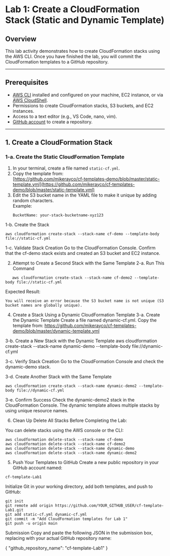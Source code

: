 # Lab 1: Create a CloudFormation Stack (Static and Dynamic Template)

## Overview

This lab activity demonstrates how to create CloudFormation stacks using the AWS CLI. Once you have finished the lab, you will commit the CloudFormation templates to a GitHub repository.

---

## Prerequisites

- [AWS CLI](https://docs.aws.amazon.com/cli/latest/userguide/getting-started-install.html) installed and configured on your machine, EC2 instance, or via [AWS CloudShell](https://docs.aws.amazon.com/cloudshell/latest/userguide/).
- Permissions to create CloudFormation stacks, S3 buckets, and EC2 instances.
- Access to a text editor (e.g., VS Code, nano, vim).
- [GitHub account](https://github.com/) to create a repository.

---

## 1. Create a CloudFormation Stack

### 1-a. Create the Static CloudFormation Template

1. In your terminal, create a file named `static-cf.yml`.
2. Copy the template from:  
   [https://github.com/mikerayco/cf-templates-demo/blob/master/static-template.yml](https://github.com/mikerayco/cf-templates-demo/blob/master/static-template.yml)
3. Edit the S3 bucket name in the YAML file to make it unique by adding random characters.  
   Example:
   ```
   BucketName: your-stack-bucketname-xyz123
   ```
1-b. Create the Stack
   ```
   aws cloudformation create-stack --stack-name cf-demo --template-body file://static-cf.yml
   ```
1-c. Validate Stack Creation
Go to the CloudFormation Console.
Confirm that the cf-demo stack exists and created an S3 bucket and EC2 instance.

2. Attempt to Create a Second Stack with the Same Template
2-a. Run This Command
```
   aws cloudformation create-stack --stack-name cf-demo2 --template-body file://static-cf.yml
```
Expected Result:
```
You will receive an error because the S3 bucket name is not unique (S3 bucket names are globally unique).
```

4. Create a Stack Using a Dynamic CloudFormation Template
3-a. Create the Dynamic Template
Create a file named dynamic-cf.yml.
Copy the template from: https://github.com/mikerayco/cf-templates-demo/blob/master/dynamic-template.yml

3-b. Create a New Stack with the Dynamic Template
aws cloudformation create-stack --stack-name dynamic-demo --template-body file://dynamic-cf.yml

3-c. Verify Stack Creation
Go to the CloudFormation Console and check the dynamic-demo stack.

3-d. Create Another Stack with the Same Template
```
aws cloudformation create-stack --stack-name dynamic-demo2 --template-body file://dynamic-cf.yml
```
3-e. Confirm Success
Check the dynamic-demo2 stack in the CloudFormation Console.
The dynamic template allows multiple stacks by using unique resource names.

6. Clean Up
Delete All Stacks Before Completing the Lab:

You can delete stacks using the AWS console or the CLI:

```
aws cloudformation delete-stack --stack-name cf-demo
aws cloudformation delete-stack --stack-name cf-demo2
aws cloudformation delete-stack --stack-name dynamic-demo
aws cloudformation delete-stack --stack-name dynamic-demo2
```

5. Push Your Templates to GitHub
Create a new public repository in your GitHub account named:
```
cf-template-Lab1
```
Initialize Git in your working directory, add both templates, and push to GitHub:

```
git init
git remote add origin https://github.com/YOUR_GITHUB_USER/cf-template-Lab1.git
git add static-cf.yml dynamic-cf.yml
git commit -m "Add CloudFormation templates for Lab 1"
git push -u origin main
```
Submission
Copy and paste the following JSON in the submission box, replacing with your actual GitHub repository name:

{
  "github_repository_name": "cf-template-Lab1"
}
